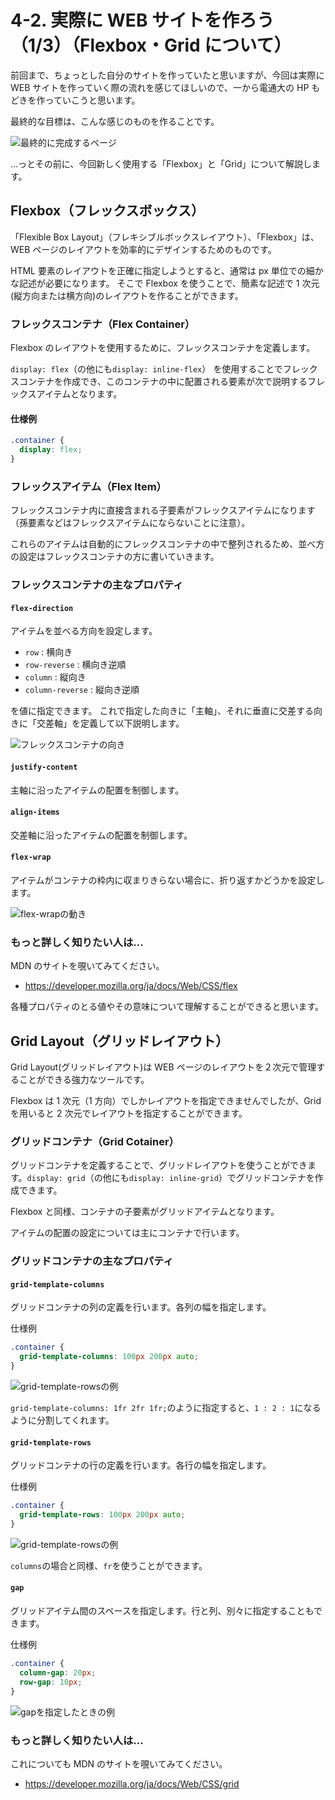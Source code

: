 # 4-2. 実際に WEB サイトを作ろう（1/3）（Flexbox・Grid について）

前回まで、ちょっとした自分のサイトを作っていたと思いますが、今回は実際に WEB サイトを作っていく際の流れを感じてほしいので、一から電通大の HP もどきを作っていこうと思います。

最終的な目標は、こんな感じのものを作ることです。

![最終的に完成するページ](./images/2_final-page.png)

...っとその前に、今回新しく使用する「Flexbox」と「Grid」について解説します。

## Flexbox（フレックスボックス）

「Flexible Box Layout」（フレキシブルボックスレイアウト）、「Flexbox」は、WEB ページのレイアウトを効率的にデザインするためのものです。

HTML 要素のレイアウトを正確に指定しようとすると、通常は px 単位での細かな記述が必要になります。
そこで Flexbox を使うことで、簡素な記述で 1 次元(縦方向または横方向)のレイアウトを作ることができます。

### フレックスコンテナ（Flex Container）

Flexbox のレイアウトを使用するために、フレックスコンテナを定義します。

`display: flex`（の他にも`display: inline-flex`） を使用することでフレックスコンテナを作成でき、このコンテナの中に配置される要素が次で説明するフレックスアイテムとなります。

#### 仕様例

```css
.container {
  display: flex;
}
```

### フレックスアイテム（Flex Item）

フレックスコンテナ内に直接含まれる子要素がフレックスアイテムになります（孫要素などはフレックスアイテムにならないことに注意）。

これらのアイテムは自動的にフレックスコンテナの中で整列されるため、並べ方の設定はフレックスコンテナの方に書いていきます。

### フレックスコンテナの主なプロパティ

#### `flex-direction`

アイテムを並べる方向を設定します。

- `row` : 横向き
- `row-reverse` : 横向き逆順
- `column` : 縦向き
- `column-reverse` : 縦向き逆順

を値に指定できます。
これで指定した向きに「主軸」、それに垂直に交差する向きに「交差軸」を定義して以下説明します。

![フレックスコンテナの向き](./images/2_flex-direction.png)

#### `justify-content`

主軸に沿ったアイテムの配置を制御します。

#### `align-items`

交差軸に沿ったアイテムの配置を制御します。

#### `flex-wrap`

アイテムがコンテナの枠内に収まりきらない場合に、折り返すかどうかを設定します。

![flex-wrapの動き](./images/2_flex-wrap.png)

### もっと詳しく知りたい人は...

MDN のサイトを覗いてみてください。

- https://developer.mozilla.org/ja/docs/Web/CSS/flex

各種プロパティのとる値やその意味について理解することができると思います。

## Grid Layout（グリッドレイアウト）

Grid Layout(グリッドレイアウト)は WEB ページのレイアウトを２次元で管理することができる強力なツールです。

Flexbox は 1 次元（1 方向）でしかレイアウトを指定できませんでしたが、Grid を用いると 2 次元でレイアウトを指定することができます。

### グリッドコンテナ（Grid Cotainer）

グリッドコンテナを定義することで、グリッドレイアウトを使うことができます。`display: grid`（の他にも`display: inline-grid`）でグリッドコンテナを作成できます。

Flexbox と同様、コンテナの子要素がグリッドアイテムとなります。

アイテムの配置の設定については主にコンテナで行います。

### グリッドコンテナの主なプロパティ

#### `grid-template-columns`

グリッドコンテナの列の定義を行います。各列の幅を指定します。

仕様例

```css
.container {
  grid-template-columns: 100px 200px auto;
}
```

![grid-template-rowsの例](./images/2_grid-template-columns.png)

`grid-template-columns: 1fr 2fr 1fr;`のように指定すると、`1 : 2 : 1`になるように分割してくれます。

#### `grid-template-rows`

グリッドコンテナの行の定義を行います。各行の幅を指定します。

仕様例

```css
.container {
  grid-template-rows: 100px 200px auto;
}
```

![grid-template-rowsの例](./images/2_grid-template-rows.png)

`columns`の場合と同様、`fr`を使うことができます。

#### `gap`

グリッドアイテム間のスペースを指定します。行と列、別々に指定することもできます。

仕様例

```css
.container {
  column-gap: 20px;
  row-gap: 10px;
}
```

![gapを指定したときの例](./images/2_gap.png)

### もっと詳しく知りたい人は...

これについても MDN のサイトを覗いてみてください。

- https://developer.mozilla.org/ja/docs/Web/CSS/grid
